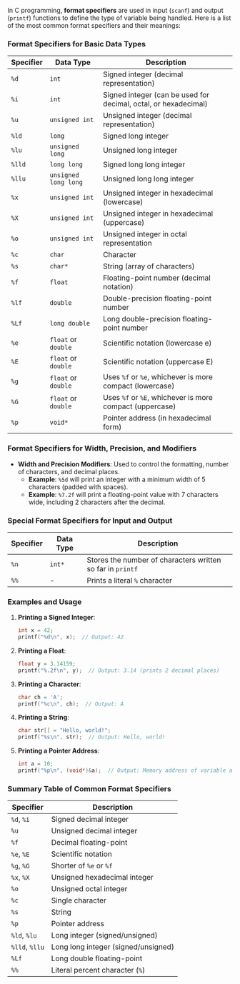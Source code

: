 In C programming, **format specifiers** are used in input (`scanf`) and output (`printf`) functions to define the type of variable being handled. Here is a list of the most common format specifiers and their meanings:

### Format Specifiers for Basic Data Types

| **Specifier** | **Data Type**             | **Description**                                                  |
|---------------|---------------------------|------------------------------------------------------------------|
| `%d`          | `int`                     | Signed integer (decimal representation)                          |
| `%i`          | `int`                     | Signed integer (can be used for decimal, octal, or hexadecimal)  |
| `%u`          | `unsigned int`            | Unsigned integer (decimal representation)                        |
| `%ld`         | `long`                    | Signed long integer                                              |
| `%lu`         | `unsigned long`           | Unsigned long integer                                            |
| `%lld`        | `long long`               | Signed long long integer                                         |
| `%llu`        | `unsigned long long`      | Unsigned long long integer                                       |
| `%x`          | `unsigned int`            | Unsigned integer in hexadecimal (lowercase)                      |
| `%X`          | `unsigned int`            | Unsigned integer in hexadecimal (uppercase)                      |
| `%o`          | `unsigned int`            | Unsigned integer in octal representation                         |
| `%c`          | `char`                    | Character                                                        |
| `%s`          | `char*`                   | String (array of characters)                                     |
| `%f`          | `float`                   | Floating-point number (decimal notation)                         |
| `%lf`         | `double`                  | Double-precision floating-point number                           |
| `%Lf`         | `long double`             | Long double-precision floating-point number                      |
| `%e`          | `float` or `double`       | Scientific notation (lowercase e)                                |
| `%E`          | `float` or `double`       | Scientific notation (uppercase E)                                |
| `%g`          | `float` or `double`       | Uses `%f` or `%e`, whichever is more compact (lowercase)         |
| `%G`          | `float` or `double`       | Uses `%f` or `%E`, whichever is more compact (uppercase)         |
| `%p`          | `void*`                   | Pointer address (in hexadecimal form)                            |

### Format Specifiers for Width, Precision, and Modifiers

- **Width and Precision Modifiers**: Used to control the formatting, number of characters, and decimal places.
  - **Example**: `%5d` will print an integer with a minimum width of 5 characters (padded with spaces).
  - **Example**: `%7.2f` will print a floating-point value with 7 characters wide, including 2 characters after the decimal.

### Special Format Specifiers for Input and Output

| **Specifier** | **Data Type**            | **Description**                                                  |
|---------------|--------------------------|------------------------------------------------------------------|
| `%n`          | `int*`                   | Stores the number of characters written so far in `printf`       |
| `%%`          | -                        | Prints a literal `%` character                                   |

### Examples and Usage

1. **Printing a Signed Integer**:
   ```c
   int x = 42;
   printf("%d\n", x);  // Output: 42
   ```

2. **Printing a Float**:
   ```c
   float y = 3.14159;
   printf("%.2f\n", y);  // Output: 3.14 (prints 2 decimal places)
   ```

3. **Printing a Character**:
   ```c
   char ch = 'A';
   printf("%c\n", ch);  // Output: A
   ```

4. **Printing a String**:
   ```c
   char str[] = "Hello, world!";
   printf("%s\n", str);  // Output: Hello, world!
   ```

5. **Printing a Pointer Address**:
   ```c
   int a = 10;
   printf("%p\n", (void*)&a);  // Output: Memory address of variable a
   ```

### Summary Table of Common Format Specifiers

| **Specifier** | **Description**                   |
|---------------|-----------------------------------|
| `%d`, `%i`    | Signed decimal integer            |
| `%u`          | Unsigned decimal integer          |
| `%f`          | Decimal floating-point            |
| `%e`, `%E`    | Scientific notation               |
| `%g`, `%G`    | Shorter of `%e` or `%f`           |
| `%x`, `%X`    | Unsigned hexadecimal integer      |
| `%o`          | Unsigned octal integer            |
| `%c`          | Single character                  |
| `%s`          | String                            |
| `%p`          | Pointer address                   |
| `%ld`, `%lu`  | Long integer (signed/unsigned)    |
| `%lld`, `%llu`| Long long integer (signed/unsigned)|
| `%Lf`         | Long double floating-point        |
| `%%`          | Literal percent character (`%`)   |


<!--stackedit_data:
eyJoaXN0b3J5IjpbLTE4NjcwMDM0ODldfQ==
-->